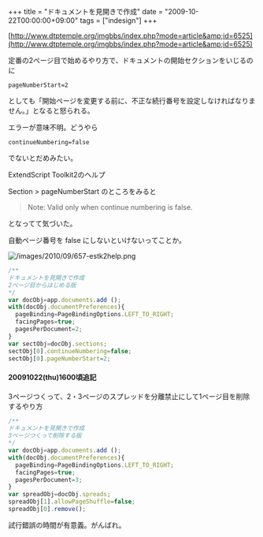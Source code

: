 +++
title = "ドキュメントを見開きで作成"
date = "2009-10-22T00:00:00+09:00"
tags = ["indesign"]
+++

[http://www.dtptemple.org/imgbbs/index.php?mode=article&amp;id=6525](http://www.dtptemple.org/imgbbs/index.php?mode=article&amp;id=6525) 

定番の2ページ目で始めるやり方で、ドキュメントの開始セクションをいじるのに 

    pageNumberStart=2

としても「開始ページを変更する前に、不正な続行番号を設定しなければなりません。」となると怒られる。

エラーが意味不明。どうやら 

    continueNumbering=false
    
でないとだめみたい。 

ExtendScript Toolkit2のヘルプ

Section > pageNumberStart のところをみると 

> Note: Valid only when continue numbering is false.

となってて気づいた。

自動ページ番号を false にしないといけないってことか。


![/images/2010/09/657-estk2help.png](/images/2010/09/657-estk2help.png)

```js
/**
ドキュメントを見開きで作成
2ページ目からはじめる版
*/
var docObj=app.documents.add ();
with(docObj.documentPreferences){
  pageBinding=PageBindingOptions.LEFT_TO_RIGHT;
  facingPages=true;
  pagesPerDocument=2;
}
var sectObj=docObj.sections;
sectObj[0].continueNumbering=false;
sectObj[0].pageNumberStart=2;
```

#### 20091022(thu)1600頃追記
  
3ページつくって、2・3ページのスプレッドを分離禁止にして1ページ目を削除するやり方

```js
/**
ドキュメントを見開きで作成
3ページつくって削除する版
*/
var docObj=app.documents.add ();
with(docObj.documentPreferences){
  pageBinding=PageBindingOptions.LEFT_TO_RIGHT;
  facingPages=true;
  pagesPerDocument=3;
}
var spreadObj=docObj.spreads;
spreadObj[1].allowPageShuffle=false;
spreadObj[0].remove();
```

試行錯誤の時間が有意義。がんばれ。